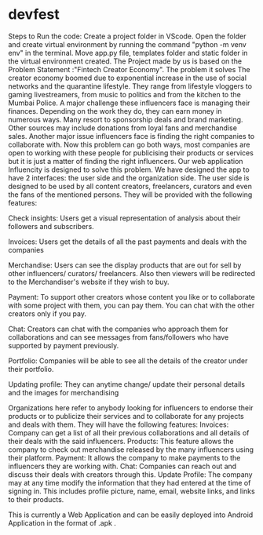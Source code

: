 # devfest
Steps to Run the code:
 Create a project folder in VScode.
 Open the folder and create virtual environment by running the command "python -m venv env" in the terminal.
 Move app.py file, templates folder and static folder in the virtual environment created.
The Project made by us is based on the Problem Statement :"Fintech Creator Economy". 
The problem it solves
The creator economy boomed due to exponential increase in the use of social networks and the quarantine lifestyle. They range from lifestyle vloggers to gaming livestreamers, from music to politics and from the kitchen to the Mumbai Police. A major challenge these influencers face is managing their finances. Depending on the work they do, they can earn money in numerous ways. Many resort to sponsorship deals and brand marketing. Other sources may include donations from loyal fans and merchandise sales.
Another major issue influencers face is finding the right companies to collaborate with. Now this problem can go both ways, most companies are open to working with these people for publicising their products or services but it is just a matter of finding the right influencers.
Our web application Influencity is designed to solve  this problem. We have designed the app to have 2 interfaces: the user side and the organization side.
The user side is designed to be used by all content creators, freelancers, curators and even the fans of the mentioned persons. They will be provided with the following features:

Check insights: Users get a visual representation of analysis about their followers and subscribers.

Invoices: Users get the details of all the past payments and deals with the companies

Merchandise: Users can see the display products that are out for sell by other influencers/ curators/ freelancers. Also then viewers will be redirected to the Merchandiser's website if they wish to buy.

Payment: To support other creators whose content you like or to collaborate with some project with them, you can pay them. You can chat with the other creators only if you pay.

Chat: Creators can chat with the companies who approach them for collaborations and can see messages from fans/followers who have supported by payment previously.

Portfolio: Companies will be able to see all the details of the creator under their portfolio.

Updating profile: They can anytime change/ update their personal details and the images for merchandising

Organizations here refer to anybody looking for influencers to endorse their products or to publicize their services and to collaborate for any projects and deals with them. They will have the following features:
Invoices: Company can get a list of all their previous collaborations and all details of their deals with the said influencers.
Products: This feature allows the company to check out merchandise released by the many influencers using their platform.
Payment: It allows the company to make payments to the influencers they are working with.
Chat: Companies can reach out and discuss their deals with creators through this.
Update Profile: The company may at any time modify the information that they had entered at the time of signing in. This includes profile picture, name, email, website links, and links to their products.

This is currently a Web Application and can be easily deployed into Android Application in the format of .apk .
